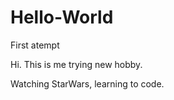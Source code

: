 # Hello-World




First atempt




Hi. This is me trying new hobby.




Watching StarWars, learning to code.
